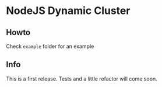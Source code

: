 NodeJS Dynamic Cluster
======================

## Howto

Check `example` folder for an example

## Info

This is a first release. Tests and a little refactor will come soon.
